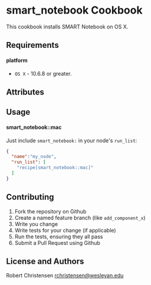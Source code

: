 smart_notebook Cookbook
====================
This cookbook installs SMART Notebook on OS X.

Requirements
------------
#### platform
- `OS X` - 10.6.8 or greater.

Attributes
----------

Usage
-----
#### smart_notebook::mac

Just include `smart_notebook:` in your node's `run_list`:

```json
{
  "name":"my_node",
  "run_list": [
    "recipe[smart_notebook::mac]"
  ]
}
```

Contributing
------------

1. Fork the repository on Github
2. Create a named feature branch (like `add_component_x`)
3. Write you change
4. Write tests for your change (if applicable)
5. Run the tests, ensuring they all pass
6. Submit a Pull Request using Github

License and Authors
-------------------
Robert Christensen <rchristensen@wesleyan.edu>
